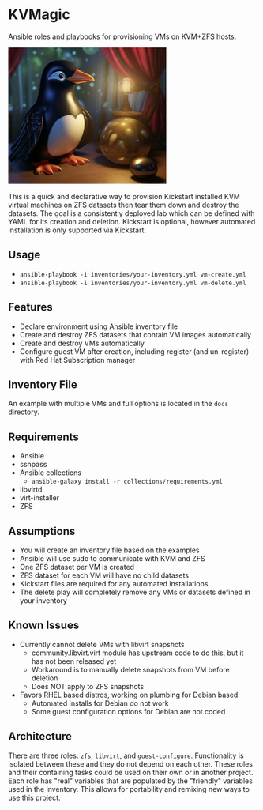 # KVMagic
Ansible roles and playbooks for provisioning VMs on KVM+ZFS hosts.

![KVMagic](docs/images/logo.png)

This is a quick and declarative way to provision Kickstart installed KVM virtual machines on ZFS datasets then tear them down and destroy the datasets.
The goal is a consistently deployed lab which can be defined with YAML for its creation and deletion.
Kickstart is optional, however automated installation is only supported via Kickstart.

## Usage
- ```ansible-playbook -i inventories/your-inventory.yml vm-create.yml```
- ```ansible-playbook -i inventories/your-inventory.yml vm-delete.yml```

## Features
- Declare environment using Ansible inventory file
- Create and destroy ZFS datasets that contain VM images automatically
- Create and destroy VMs automatically
- Configure guest VM after creation, including register (and un-register) with Red Hat Subscription manager

## Inventory File
An example with multiple VMs and full options is located in the ```docs``` directory.

## Requirements
- Ansible
- sshpass
- Ansible collections
  - ```ansible-galaxy install -r collections/requirements.yml```
- libvirtd
- virt-installer
- ZFS

## Assumptions
- You will create an inventory file based on the examples
- Ansible will use sudo to communicate with KVM and ZFS
- One ZFS dataset per VM is created
- ZFS dataset for each VM will have no child datasets
- Kickstart files are required for any automated installations
- The delete play will completely remove any VMs or datasets defined in your inventory

## Known Issues
- Currently cannot delete VMs with libvirt snapshots
  - community.libvirt.virt module has upstream code to do this, but it has not been released yet
  - Workaround is to manually delete snapshots from VM before deletion
  - Does NOT apply to ZFS snapshots
- Favors RHEL based distros, working on plumbing for Debian based
  - Automated installs for Debian do not work
  - Some guest configuration options for Debian are not coded

## Architecture
There are three roles: ```zfs```, ```libvirt```, and ```guest-configure```. Functionality is isolated between these and they do not depend on each other.
These roles and their containing tasks could be used on their own or in another project. Each role has "real" variables that are populated by the "friendly"
variables used in the inventory. This allows for portability and remixing new ways to use this project.
